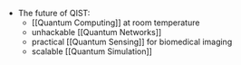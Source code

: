  - The future of QIST: 
	 - [[Quantum Computing]] at room temperature
	 - unhackable [[Quantum Networks]]
	 - practical [[Quantum Sensing]] for biomedical imaging
	 - scalable [[Quantum Simulation]]